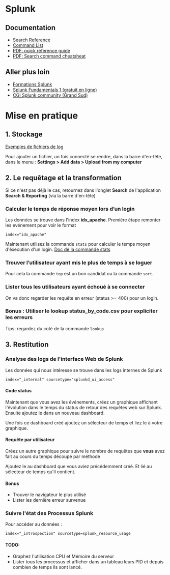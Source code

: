 # Splunk

## Documentation

* [Search Reference](https://docs.splunk.com/Documentation/Splunk/latest/SearchReference)
* [Command List](https://docs.splunk.com/Documentation/Splunk/latest/SearchReference/ListOfSearchCommands)
* [PDF: quick reference guide](https://www.splunk.com/pdfs/solution-guides/splunk-quick-reference-guide.pdf)
* [PDF: Search command cheatsheat](http://wiki.splunk.com/images/a/a3/Splunk_4.x_cheatsheet.pdf)

## Aller plus loin

* [Formations Splunk](https://www.splunk.com/fr_fr/view/education/SP-CAAAAH9)
* [Splunk Fundamentals 1 (gratuit en ligne)](https://www.splunk.com/en_us/training/courses/splunk-fundamentals-1.html)
* [CGI Splunk community (Grand Sud)](https://ensemble.ent.cgi.com/business/260253/SitePages/Accueil.aspx)


# Mise en pratique

## 1. Stockage

[Exemples de fichiers de log](./exemples/)

Pour ajouter un fichier, un fois connecté se rendre, dans la barre d'en-tête, dans le menu : **Settings > Add data > Upload from my computer**

## 2. Le requêtage et la transformation 

Si ce n'est pas déjà le cas, retournez dans l'onglet **Search** de l'application **Search & Reporting** (via la barre d'en-tête)

### Calculer le temps de réponse moyen lors d’un login

Les données se trouve dans l'index **idx_apache**. Première étape remonter les evénement pour voir le format

```
index="idx_apache"
```

Maintenant utilisez la commande ```stats``` pour calculer le temps moyen d'éxecution d'un login.
[Doc de la commande stats](https://docs.splunk.com/Documentation/Splunk/latest/SearchReference/Stats)


### Trouver l’utilisateur ayant mis le plus de temps à se loguer

Pour cela la commande ```top``` est un bon candidat ou la commande ```sort```.

### Lister tous les utilisateurs ayant échoué à se connecter

On va donc regarder les requête en erreur (status >= 400) pour un login.

### Bonus : Utiliser le lookup status_by_code.csv pour expliciter les erreurs

Tips: regardez du coté de la commande ```lookup```


## 3. Restitution

### Analyse des logs de l'interface Web de Splunk

Les données qui nous intéresse se trouve dans les logs internes de Splunk

```
index="_internal" sourcetype="splunkd_ui_access"
```

#### Code status

Maintenant que vous avez les événements, créez un graphique affichant l'évolution dans le temps du status de retour des requêtes web sur Splunk. Ensuite ajoutez le dans un nouveau dashboard.

Une fois ce dashboard créé ajoutez un sélecteur de temps et liez le à votre graphique.

#### Requête par utilisateur

Créez un autre graphique pour suivre le nombre de requêtes que **vous** avez fait au cours du temps découpé par méthode

Ajoutez le au dashboard que vous aviez précédemment créé. Et lié au sélecteur de temps qu'il contient.

#### Bonus

* Trouver le navigateur le plus utilisé
* Lister les dernière erreur survenue

### Suivre l'état des Processus Splunk

Pour accéder au données :

```
index="_introspection" sourcetype=splunk_resource_usage
```

#### TODO:

* Graphez l'utilisation CPU et Mémoire du serveur
* Lister tous les processus et afficher dans un tableau leurs PID et depuis combien de temps ils sont lancé.

